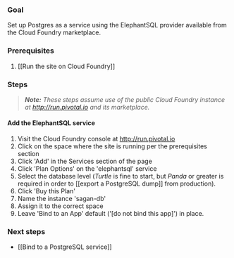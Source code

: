 ### Goal

Set up Postgres as a service using the ElephantSQL provider available from the Cloud Foundry marketplace.

### Prerequisites

1. [[Run the site on Cloud Foundry]]

### Steps

> _**Note:** These steps assume use of the public Cloud Foundry instance at http://run.pivotal.io and its marketplace._

#### Add the ElephantSQL service

1. Visit the Cloud Foundry console at http://run.pivotal.io
1. Click on the space where the site is running per the prerequisites section
1. Click 'Add' in the Services section of the page
1. Click 'Plan Options' on the 'elephantsql' service
1. Select the database level (_Turtle_ is fine to start, but _Panda_ or greater is required in order to [[export a PostgreSQL dump]] from production).
1. Click 'Buy this Plan'
1. Name the instance 'sagan-db'
1. Assign it to the correct space
1. Leave 'Bind to an App' default ('[do not bind this app]') in place.

### Next steps

 - [[Bind to a PostgreSQL service]]
